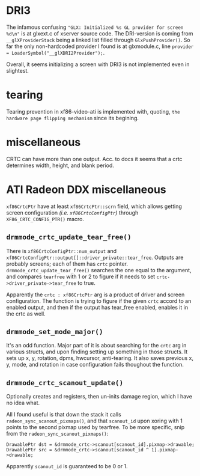 # DRI3

The infamous confusing `"GLX: Initialized %s GL provider for screen %d\n"` is at glxext.c of xserver source code. The DRI-version is coming from `__glXProviderStack` being a linked list filled through `GlxPushProvider()`. So far the only non-hardcoded provider I found is at glxmodule.c, line `provider = LoaderSymbol("__glXDRI2Provider");`.

Overall, it seems initializing a screen with DRI3 is not implemented even in slightest.

# tearing

Tearing prevention in xf86-video-ati is implemented with, quoting, `the hardware page flipping mechanism` since its begining.

# miscellaneous

CRTC can have more than one output. Acc. to docs it seems that a crtc determines width, height, and blank period.

# ATI Radeon DDX miscellaneous

`xf86CrtcPtr` have at least `xf86CrtcPtr::scrn` field, which allows getting screen configuration *(i.e. `xf86CrtcConfigPtr`)* through `XF86_CRTC_CONFIG_PTR()` macro.

## `drmmode_crtc_update_tear_free()`

There is `xf86CrtcConfigPtr::num_output` and `xf86CrtcConfigPtr::output[]::driver_private::tear_free`. Outputs are probably screens; each of them has `crtc` pointer. `drmmode_crtc_update_tear_free()` searches the one equal to the argument, and compares `tearfree` with 1 or 2 to figure if it needs to set `crtc->driver_private->tear_free` to true.

Apparently the `crtc : xf86CrtcPtr` arg is a product of driver and screen configuration. The function is trying to figure if the given `crtc` accord to an enabled output, and then if the output has tear_free enabled, enables it in the crtc as well.

## `drmmode_set_mode_major()`

It's an odd function. Major part of it is about searching for the `crtc` arg in various structs, and upon finding setting up something in those structs. It sets up x, y, rotation, dpms, hwcursor, anti-tearing. It also saves previous x, y, mode, and rotation in case configuration fails thoughout the function.

## `drmmode_crtc_scanout_update()`

Optionally creates and registers, then un-inits damage region, which I have no idea what.

All I found useful is that down the stack it calls `radeon_sync_scanout_pixmaps()`, and that `scanout_id` upon xoring with 1 points to the second pixmap used by tearfree. To be more specific, snip from the  `radeon_sync_scanout_pixmaps()`:


    DrawablePtr dst = &drmmode_crtc->scanout[scanout_id].pixmap->drawable;
    DrawablePtr src = &drmmode_crtc->scanout[scanout_id ^ 1].pixmap->drawable;

Apparently `scanout_id` is guaranteed to be 0 or 1.
